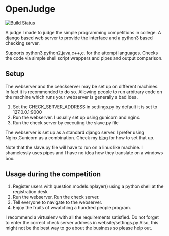 OpenJudge
=========
[![Build Status](https://travis-ci.org/theSage21/openJudge.svg)](https://travis-ci.org/theSage21/openJudge)

A judge I made to judge the simple programming competitions in college.
A django based web server to provide the interface and a python3 based
checking server.


Supports python3,python2,java,c++,c. for the attempt languages.
Checks the code via simple shell script wrappers and pipes and output comparison.

Setup
-----

The webserver and the cehckserver may be set up on different machines. In fact it is 
recommended to do so. Allowing people to run arbitrary code on the machine which runs
your webserver is generally a bad idea.


1. Set the CHECK_SERVER_ADDRESS in settings.py by default it is set to 127.0.0.1:9000
2. Run the webserver. I usually set up using gunicorn and nginx.
3. Run the check server by executing the slave.py file

The webserver is set up as a standard django server. I prefer using Nginx,Gunicorn as a 
combination. Check my [blog](http://arjoonn.blogspot.com/2015/05/django-gunicorn-and-nginx.html) for how to set that up.

Note that the slave.py file will have to run on a linux like machine. I shamelessly uses pipes
and I have no idea how they translate on a windows box.

Usage during the competition
----------------------------

1. Register users with question.models.nplayer() using a python shell at the registration desk
2. Run the webserver. Run the check server.
3. Tell everyone to navigate to the webserver.
4. Enjoy the fruits of wwatching a hundred people program.

I recommend a virtualenv with all the requirements satisfied.
Do not forget to enter the correct check server address in website/settings.py
Also, this might not be the best way to go about the business so please help out.
